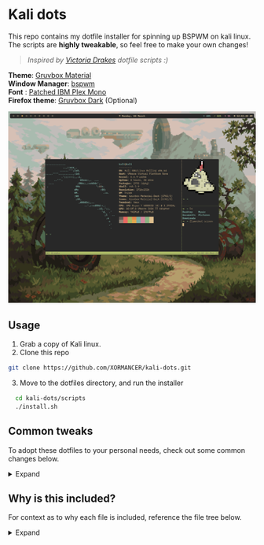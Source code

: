 # Kali dots

This repo contains my dotfile installer for spinning up BSPWM on kali linux. The scripts are **highly tweakable**, so feel free to make your own changes!

> _Inspired by [Victoria Drakes](https://github.com/victoriadrake/dotfiles/tree/ubuntu-19.10/scripts) dotfile scripts :)_  

**Theme**: [Gruvbox Material](https://github.com/TheGreatMcPain/gruvbox-material-gtk)  
**Window Manager**: [bspwm](https://github.com/baskerville/bspwm)  
**Font** : [Patched IBM Plex Mono](https://github.com/ryanoasis/nerd-fonts/tree/master/patched-fonts/IBMPlexMono)  
**Firefox theme**: [Gruvbox Dark](https://addons.mozilla.org/en-US/firefox/addon/gruvbox-medium-dark/?utm_source=addons.mozilla.org&utm_medium=referral&utm_content=search) (Optional)  

![scrot](https://github.com/XORMANCER/kali-dots/blob/main/screenshot.png)

## Usage
1. Grab a copy of Kali linux.
2. Clone this repo
  ```bash
  git clone https://github.com/XORMANCER/kali-dots.git
  ```
3. Move to the dotfiles directory, and run the installer
```bash
  cd kali-dots/scripts
  ./install.sh
```

## Common tweaks

To adopt these dotfiles to your personal needs, check out some common changes below.

<details>
  <summary>Expand</summary>
  
  ### GTK and icon themes 
  Themes and icons are controlled by `.gtkrc-2.0` and `.config/gtk-3.0/settings.ini`.

  ### HiDPI
  If you have a monitor which utilizes a HiDPI resolution, alacritty may not properly scale itself. Increasing the multiplier within `.config/alacritty/alacritty.yml` may help.
  ```bash
  WINIT_X11_SCALE_FACTOR: "1"
  ```
  ### Polybar
  The width is set by default to a percentage of your monitors resolution. To manaually set a width, modify the following within `.config/polybar.config.ini`.
  ```css
  [bar/main]
  #EDIT FOR YOUR MONITOR
  width = 99%
  height = 32px
  ```

  ### Virtual Machine support
  For VMWare users, copy and paste support can be enabled by uncommenting the following line in `.config/bspwm/bsprc`. This is enabled by default.
  ```bash
  vmware-user-suid-wrapper &
  ```

  ### Wallpapers and mugshots
  To set custom images, replace `mug.png`, `lock.png`, and `background.png` within `.greeter`.

</details>
  
## Why is this included?

For context as to why each file is included, reference the file tree below.

<details>
  <summary>Expand</summary>
  
  ### root (/)
  * `.gtkrc-2.0` - Sets the gruvbox theme
  * `.tmux.conf` - Tmux package manager and sane defaults
    * CTRL + SPACE
      * New prefix key
    * VIM bindings for pane movement (h,j,k,l) and pane resizing by holding prefix
  
  ### .config folder (.config)
  * `/alacritty` - Contains tweaks for gruvbox theme
  * `/bspwm` - Window manager
  * `/gtk-3.0` - Sets the gruvbox GTK theme
  * `/nvim` - LazyVIM, gruvbox theme
  * `/picom` - Default picom with rounded borders
  * `/polybar` - Status bar
  * `/sxhkd` - Keybind handler
    * SUPER + SPACE
      * launches Rofi w/ Gruvbox theme
    * SUPER + RETURN
      * launches Alacritty

  ### .greeter folder (.greeter)
  * `lightdm-gtk-greeter.conf` - Contains tweaks for the lightdm greeter (default login screen)
  * `mug.png` - User icon
  * `background.png` - Desktop background
  * `lock.png` - Lockscreen background
  
  ### scripts (/scripts)
  * `copy.sh` - Called by `install.sh`, copies user file(s) to proper location(s).
  * `install.sh` - Automated installer, installs user programs within `/scripts/programs`.
   
  ### programs (/scripts/programs)
  * `<FILENAME>.sh` - A shell script for installing programs outside of APT, called by `install.sh`.
    * Current programs:
      * neovim, oh-my-zsh, pokemon-colorscripts, tmux TPM

</details>
